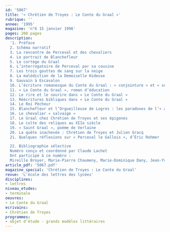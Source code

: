 ```yaml
---
id: '5067'
title: '« Chrétien de Troyes : Le Conte du Graal »'
rubrique: ''
annee: '1995'
magazine: 'n°6 15 janvier 1996'
pages: 208 pages
description: 
  '1. Préface
  2. Schéma narratif
  3. La rencontre de Perceval et des chevaliers
  4. Le portrait de Blanchefleur
  5. Le cortège du Graal
  6. L’interrogatoire de Perceval par sa cousine
  7. Les trois gouttes de sang sur la neige
  8. La malédiction de la Demoiselle Hideuse
  9. Gauvain à Escavalon
  10. L’écriture romanesque du Conte du Graal : « conjointure » et « senefiance »
  11. « Le Conte du Graal », roman d’éducation
  12. Le rire et le sourire dans « Le Conte du Graal »
  13. Réécritures bibliques dans « Le Conte du Graal »
  14. Le Roi Pêcheur
  15. Blanchefleur et l’Orgueilleuse de Logres : les paradoxes de l’« alter ego »
  16. Le chevalier « salvaige »
  17. Le Graal chez Chrétien de Troyes et ses épigones
  18. Le culte des reliques au XIIe siècle
  19. « Saint Graal », poème de Verlaine
  20. La quête inachevée : Chrétien de Troyes et Julien Gracq
  21. Quelques réflexions sur « Perceval le Gallois », d’Éric Rohmer

  22. Bibliographie sélective
  Numéro conçu et coordonné par Claude Lachet
  Ont participé à ce numéro :
  Mireille Broyer, Marie-Pierre Chaumeny, Marie-Dominique Dany, Jean-Yves Debreuille, Fabienne Decorsaire, Jean Dufournet, Alban Georges, Nicole Gonthier, Béatrice Graillat, Claude Lachet, Marc Le Person, Lydie Louison, Philippe Ménard, Corinne Pierreville, Alain-Marc Plasman, Jean-Marie Privat, Jacques Ribard, Pierre Servet, Virginie Souvignet et Didier Verney'
article_pdf: '5067.pdf'
magazine_special: 'Chrétien de Troyes : Le Conte du Graal'
revue: 'L’école des lettres des lycées'
disciplines:
- lettres
niveau_etudes:
- terminale
oeuvres:
- Le Conte du Graal
ecrivains:
- Chrétien de Troyes
programmes:
- objet d’étude - grands modèles littéraires
---
```

